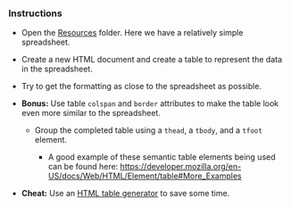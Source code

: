 ### Instructions

* Open the [Resources](Resources) folder. Here we have a relatively simple spreadsheet.

* Create a new HTML document and create a table to represent the data in the spreadsheet.

* Try to get the formatting as close to the spreadsheet as possible.

* **Bonus:** Use table `colspan` and `border` attributes to make the table look even more similar to the spreadsheet.

  * Group the completed table using a `thead`, a `tbody`, and a `tfoot` element. 

    * A good example of these semantic table elements being used can be found here: <https://developer.mozilla.org/en-US/docs/Web/HTML/Element/table#More_Examples>

* **Cheat:** Use an [HTML table generator](https://www.tablesgenerator.com/html_tables) to save some time. 